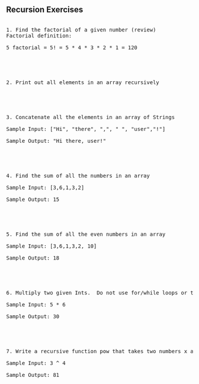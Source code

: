 ## Recursion Exercises

<pre> 
1. Find the factorial of a given number (review)
Factorial definition:

5 factorial = 5! = 5 * 4 * 3 * 2 * 1 = 120
</pre> 
	
</br></br> 
	
<pre> 
2. Print out all elements in an array recursively
</pre> 
	
</br></br> 

<pre> 
3. Concatenate all the elements in an array of Strings

Sample Input: ["Hi", "there", ",", " ", "user","!"]

Sample Output: "Hi there, user!"
</pre> 
	
</br></br> 

<pre> 
4. Find the sum of all the numbers in an array

Sample Input: [3,6,1,3,2]

Sample Output: 15
</pre> 
	
</br></br> 

<pre> 
5. Find the sum of all the even numbers in an array

Sample Input: [3,6,1,3,2, 10]

Sample Output: 18
</pre> 
	
</br></br> 

<pre> 
6. Multiply two given Ints.  Do not use for/while loops or the * operator.

Sample Input: 5 * 6

Sample Output: 30
</pre> 
	
</br></br> 

<pre> 
7. Write a recursive function pow that takes two numbers x and y as input and returns x to the power y.  Do not use for/while loops

Sample Input: 3 ^ 4

Sample Output: 81
</pre> 
	
</br></br> 

